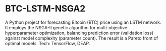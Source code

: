 # BTC-LSTM-NSGA2
A Python project for forecasting Bitcoin (BTC) price using an LSTM network. It employs the NSGA-II genetic algorithm for multi-objective hyperparameter optimization, balancing prediction error (validation loss) against model complexity (parameter count). The result is a Pareto front of optimal models. Tech: TensorFlow, DEAP.
